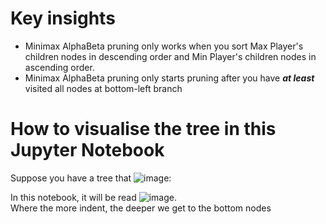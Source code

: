 # Key insights
- Minimax AlphaBeta pruning only works when you sort Max Player's children nodes in descending order and Min Player's children nodes in ascending order.
- Minimax AlphaBeta pruning only starts pruning after you have ***at least*** visited all nodes at bottom-left branch

# How to visualise the tree in this Jupyter Notebook
Suppose you have a tree that ![image](https://github.com/user-attachments/assets/2ed56087-97b6-4172-abda-605aab227e7b): <br />


In this notebook, it will be read ![image](https://github.com/user-attachments/assets/696a4bef-a436-4f06-ab46-6b462cd04e63). <br />
Where the more indent, the deeper we get to the bottom nodes
